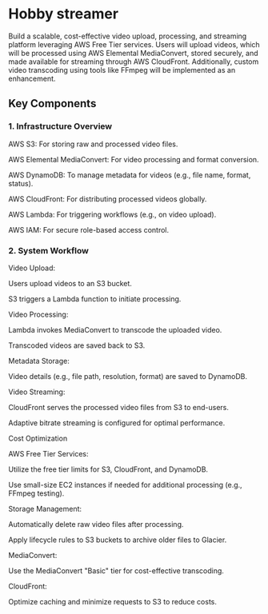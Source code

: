 # Hobby streamer

Build a scalable, cost-effective video upload, processing, and streaming platform leveraging AWS Free Tier services. Users will upload videos, which will be processed using AWS Elemental MediaConvert, stored securely, and made available for streaming through AWS CloudFront. Additionally, custom video transcoding using tools like FFmpeg will be implemented as an enhancement.

## Key Components

### 1. Infrastructure Overview

AWS S3: For storing raw and processed video files.

AWS Elemental MediaConvert: For video processing and format conversion.

AWS DynamoDB: To manage metadata for videos (e.g., file name, format, status).

AWS CloudFront: For distributing processed videos globally.

AWS Lambda: For triggering workflows (e.g., on video upload).

AWS IAM: For secure role-based access control.

### 2. System Workflow

Video Upload:

Users upload videos to an S3 bucket.

S3 triggers a Lambda function to initiate processing.

Video Processing:

Lambda invokes MediaConvert to transcode the uploaded video.

Transcoded videos are saved back to S3.

Metadata Storage:

Video details (e.g., file path, resolution, format) are saved to DynamoDB.

Video Streaming:

CloudFront serves the processed video files from S3 to end-users.

Adaptive bitrate streaming is configured for optimal performance.

Cost Optimization

AWS Free Tier Services:

Utilize the free tier limits for S3, CloudFront, and DynamoDB.

Use small-size EC2 instances if needed for additional processing (e.g., FFmpeg testing).

Storage Management:

Automatically delete raw video files after processing.

Apply lifecycle rules to S3 buckets to archive older files to Glacier.

MediaConvert:

Use the MediaConvert "Basic" tier for cost-effective transcoding.

CloudFront:

Optimize caching and minimize requests to S3 to reduce costs.
